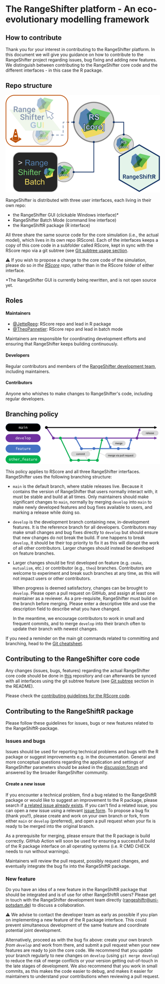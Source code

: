 # The RangeShifter platform - An eco-evolutionary modelling framework

## How to contribute

Thank you for your interest in contributing to the RangeShifter platform. 
In this document we will give you guidance on how to contribute to the RangeShifter project regarding issues, bug fixing and adding new features. We distinguish between contributing to the RangeShifter core code and the different interfaces - in this case the R package.

## Repo structure

![Rangeshifter repo structure](RangeShiftR/man/figures/RS_repos.png)

RangeShifter is distributed with three user interfaces, each living in their own repo:

- the RangeShifter GUI (clickable Windows interface)*
- RangeShifter Batch Mode (command line interface)
- the RangeShiftR package (R interface)

All three share the same source code for the core simulation (i.e., the actual model), which lives in its own repo (RScore). Each of the interfaces keeps a copy of this core code in a subfolder called RScore, kept in sync with the RScore repo via a git subtree (see [Git subtree usage section](https://github.com/RangeShifter/RScore/tree/development-guidelines#readme). 

⚠️ If you wish to propose a change to the core code of the simulation, please do so *in the [RScore](https://github.com/RangeShifter/RScore) repo*, rather than in the RScore folder of either interface.

*The RangeShifter GUI is currently being rewritten, and is not open source yet.

## Roles

#### Maintainers

- [@JetteReeg](https://github.com/JetteReeg): RScore repo and lead in R package
- [@TheoPannetier](https://github.com/TheoPannetier): RScore repo and lead in batch mode

Maintainers are responsible for coordinating development efforts and ensuring that RangeShifter keeps building continuously.

#### Developers

Regular contributors and members of the [RangeShifter development team](https://github.com/orgs/RangeShifter/people), including maintainers.

#### Contributors

Anyone who whishes to make changes to RangeShifter's code, including regular developers.

## Branching policy

![](RangeShiftR/man/figures/branches.png)

This policy applies to RScore and all three RangeShifter interfaces.
RangeShifter uses the following branching structure:

- `main` is the default branch, where stable releases live. Because it contains the version of RangeShifter that users normally interact with, it must be stable and build at all times.
  Only maintainers should make significant changes to `main`, normally by merging `develop` into `main` to make newly developed features and bug fixes available to users, and marking a release while doing so.
- `develop` is the development branch containing new, in-development features. It is the reference branch for all developers. Contributors may make small changes and bug fixes directly to `develop` but should ensure that new changes do not break the build. If one happens to break `develop`, it should be their top priority to fix it as this will disrupt the work of all other contributors.
  Larger changes should instead be developed on feature branches.
- Larger changes should be first developed on feature (e.g. `cmake`, `mutualism`, etc.) or contributor (e.g., `theo`) branches. Contributors are welcome to experiment and break such branches at any time, as this will not impact users or other contributors.
  
  When progress is deemed satisfactory, changes can be brought to `develop`. Please open a pull request on GitHub, and assign at least one maintainer as a reviewer. As a pre-requisite, RangeShifter must build on the branch before merging. Please enter a descriptive title and use the description field to describe what you have changed. 
  
  In the meantime, we encourage contributors to work in small and frequent commits, and to merge `develop` into their branch often to update their branch with newest changes.

If you need a reminder on the main git commands related to committing and branching, head to the [Git cheatsheet](https://github.com/RangeShifter/RScore/blob/development-guidelines/git_cheatsheet.md).

## Contributing to the RangeShifter core code

Any changes (issues, bugs, features) regarding the actual RangeShifter core code should be done in [this](https://github.com/RangeShifter/RScore) repository and can afterwards be synced with all interfaces using the git subtree feature (see [Git subtree](https://github.com/RangeShifter/RScore/tree/main#usage-git-subtrees) section in the README). 

Please check the [contributing guidelines for the RScore code](https://github.com/RangeShifter/RScore/blob/development-guidelines/CONTRIBUTING.md). 

## Contributing to the RangeShiftR package

Please follow these guidelines for issues, bugs or new features related to the RangeShiftR-package. 

### Issues and bugs

Issues should be used for reporting technical problems and bugs with the R package or suggest improvements e.g. in the documentation. 
General and more conceptual questions regarding the application and settings of RangeShifter parameters should be asked in the [discussion forum](https://github.com/RangeShifter/RangeshiftR-tutorials/discussions) and answered by the broader RangeShifter community.

#### Create a new issue

If you encounter a technical problem, find a bug related to the RangeShiftR package or would like to suggest an improvement to the R package, please search if [a related issue already exists](https://github.com/RangeShifter/RangeShiftR-package-dev/issues). If you can't find a related issue, you can open a new issue using a relevant [issue form](https://github.com/RangeShifter/RangeShiftR-package-dev/issues/new/choose). To propose a bug fix (thank you!!), please create and work on your own branch or fork, from either `main` or `develop` (preferred), and open a pull request when your fix is ready to be merged into the original branch.

As a prerequisite for merging, please ensure that the R package is build correctly. GitHub Action will soon be used for ensuring a successfull build of the R package interface on all operating systems (i.e. R CMD CHECK needs to run without warnings).

Maintainers will review the pull request, possibly request changes, and eventually integrate the bug fix into the RangeShiftR package. 

### New feature

Do you have an idea of a new feature in the RangeShiftR package that should be integrated and is of use for other RangeShiftR users? 
Please get in touch with the RangeShifter development team directly (rangeshiftr@uni-potsdam.de) to discuss a collaboration.

⚠️ We advise to contact the developer team as early as possible if you plan on implementing a new feature of the R package interface. This could prevent simultaneous development of the same feature and coordinate potential joint development.

Alternatively, proceed as with the bug fix above: create your own branch _from `develop`_ and work from there, and submit a pull request when your new features are ready to join the core code. 
We recommend that you update your branch regularly to new changes on `develop` (using `git merge develop`) to reduce the risk of merge conflicts or your version getting out-of-touch in the late stages of development.
We also recommend that you work in small commits, as this makes the code easier to debug, and makes it easier for maintainers to understand your contributions when reviewing a pull request.

